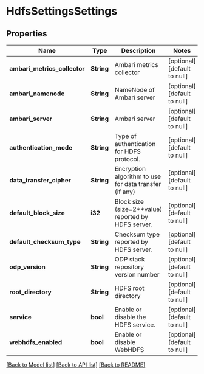 # HdfsSettingsSettings

## Properties
Name | Type | Description | Notes
------------ | ------------- | ------------- | -------------
**ambari_metrics_collector** | **String** | Ambari metrics collector | [optional] [default to null]
**ambari_namenode** | **String** | NameNode of Ambari server | [optional] [default to null]
**ambari_server** | **String** | Ambari server | [optional] [default to null]
**authentication_mode** | **String** | Type of authentication for HDFS protocol. | [optional] [default to null]
**data_transfer_cipher** | **String** | Encryption algorithm to use for data transfer (if any) | [optional] [default to null]
**default_block_size** | **i32** | Block size (size&#x3D;2**value) reported by HDFS server. | [optional] [default to null]
**default_checksum_type** | **String** | Checksum type reported by HDFS server. | [optional] [default to null]
**odp_version** | **String** | ODP stack repository version number | [optional] [default to null]
**root_directory** | **String** | HDFS root directory | [optional] [default to null]
**service** | **bool** | Enable or disable the HDFS service. | [optional] [default to null]
**webhdfs_enabled** | **bool** | Enable or disable WebHDFS | [optional] [default to null]

[[Back to Model list]](../README.md#documentation-for-models) [[Back to API list]](../README.md#documentation-for-api-endpoints) [[Back to README]](../README.md)


